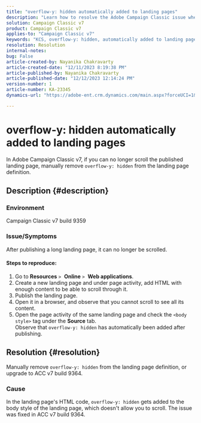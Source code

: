 ```yaml
---
title: "overflow-y: hidden automatically added to landing pages"
description: "Learn how to resolve the Adobe Campaign Classic issue where overflow-y hidden gets automatically added to landing pages."
solution: Campaign Classic v7
product: Campaign Classic v7
applies-to: "Campaign Classic v7"
keywords: "KCS, overflow-y: hidden, automatically added to landing pages, adobe campaign, ACC v7 build 9359, upgrade to ACC v7 build 9364, Campaign Classic"
resolution: Resolution
internal-notes: 
bug: False
article-created-by: Nayanika Chakravarty
article-created-date: "12/11/2023 8:19:38 PM"
article-published-by: Nayanika Chakravarty
article-published-date: "12/12/2023 12:14:24 PM"
version-number: 1
article-number: KA-23345
dynamics-url: "https://adobe-ent.crm.dynamics.com/main.aspx?forceUCI=1&pagetype=entityrecord&etn=knowledgearticle&id=3c1e4299-6298-ee11-be37-6045bd006c82"

---
```

# overflow-y: hidden automatically added to landing pages


In Adobe Campaign Classic v7, if you can no longer scroll the published landing page, manually remove `overflow-y: hidden` from the landing page definition.

## Description {#description}


### <b>Environment</b>

Campaign Classic v7 build 9359

### <b>Issue/Symptoms</b>

After publishing a long landing page, it can no longer be scrolled.

#### <b>Steps to reproduce:</b>

1. Go to <b>Resources</b> `>`  <b>Online</b> `>`  <b>Web applications</b>.
2. Create a new landing page and under page activity, add HTML with enough content to be able to scroll through it.
3. Publish the landing page.
4. Open it in a browser, and observe that you cannot scroll to see all its content.
5. Open the page activity of the same landing page and check the `<body style>` tag under the <b>Source</b> tab.    
    Observe that `overflow-y: hidden` has automatically been added after publishing.



## Resolution {#resolution}


Manually remove `overflow-y: hidden` from the landing page definition, or upgrade to ACC v7 build 9364.

### <b>Cause</b>

In the landing page's HTML code, `overflow-y: hidden` gets added to the body style of the landing page, which doesn't allow you to scroll. The issue was fixed in ACC v7 build 9364.

